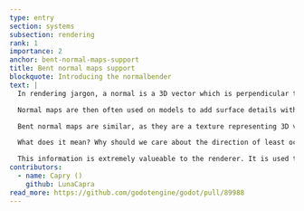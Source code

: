 ```yaml
---
type: entry
section: systems
subsection: rendering
rank: 1
importance: 2
anchor: bent-normal-maps-support
title: Bent normal maps support
blockquote: Introducing the normalbender
text: |
  In rendering jargon, a normal is a 3D vector which is perpendicular to a surface. A normal map is then a texture where each pixel of it represent a normal - using the red, green, and blue intensity as the vector axis values.

  Normal maps are then often used on models to add surface details without having to make the meshes super detailed. If the normal map describes a bump, the lighting system will make it look like there's one, even if the underlying polygon is flat.

  Bent normal maps are similar, as they are a texture representing 3D vectors each pointing at something. The normals are considered "bent" because instead of being perpendicular to the surface, they actually point towards the direction of least occlusion. It means that if a theoritical bent normal map was created from the insides of a cave, each vector would actually point towards the opening.

  What does it mean? Why should we care about the direction of least occlusion?

  This information is extremely valueable to the renderer. It is used to further enhance specular occlusion (darken areas that shouldn't be receiving a lot of reflections) and indirect lighting (provide more accurate reflections).
contributors:
  - name: Capry ()
    github: LunaCapra
read_more: https://github.com/godotengine/godot/pull/89988
---
```

